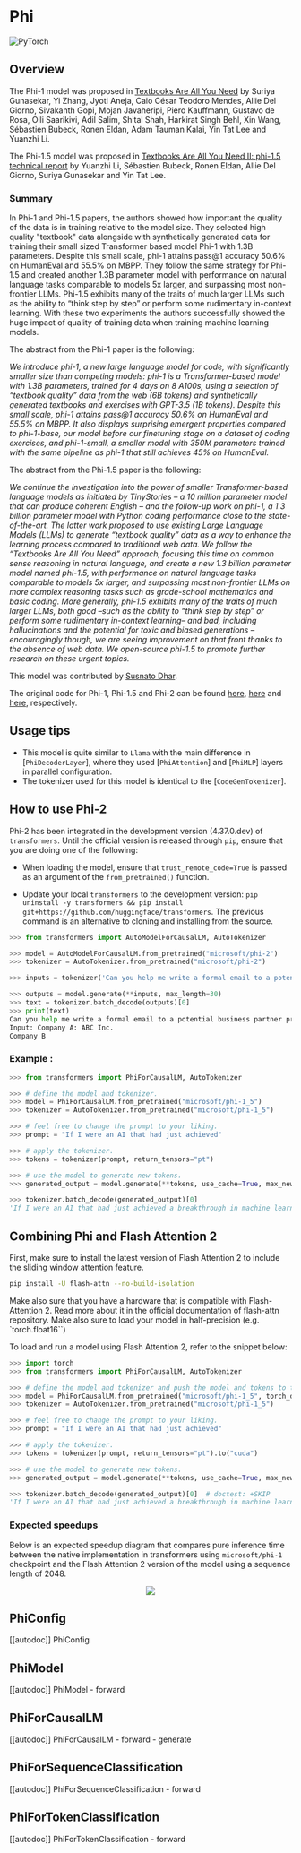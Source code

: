 <!--Copyright 2023 The HuggingFace Team. All rights reserved.

Licensed under the Apache License, Version 2.0 (the "License"); you may not use this file except in compliance with
the License. You may obtain a copy of the License at

http://www.apache.org/licenses/LICENSE-2.0

Unless required by applicable law or agreed to in writing, software distributed under the License is distributed on
an "AS IS" BASIS, WITHOUT WARRANTIES OR CONDITIONS OF ANY KIND, either express or implied. See the License for the
specific language governing permissions and limitations under the License.

⚠️ Note that this file is in Markdown but contain specific syntax for our doc-builder (similar to MDX) that may not be
rendered properly in your Markdown viewer.

-->

# Phi

<div class="flex flex-wrap space-x-1">
<img alt="PyTorch" src="https://img.shields.io/badge/PyTorch-DE3412?style=flat&logo=pytorch&logoColor=white">
</div>

## Overview

The Phi-1 model was proposed in [Textbooks Are All You Need](https://arxiv.org/abs/2306.11644) by Suriya Gunasekar, Yi Zhang, Jyoti Aneja, Caio César Teodoro Mendes, Allie Del Giorno, Sivakanth Gopi, Mojan Javaheripi, Piero Kauffmann, Gustavo de Rosa, Olli Saarikivi, Adil Salim, Shital Shah, Harkirat Singh Behl, Xin Wang, Sébastien Bubeck, Ronen Eldan, Adam Tauman Kalai, Yin Tat Lee and Yuanzhi Li.

The Phi-1.5 model was proposed in [Textbooks Are All You Need II: phi-1.5 technical report](https://arxiv.org/abs/2309.05463) by Yuanzhi Li, Sébastien Bubeck, Ronen Eldan, Allie Del Giorno, Suriya Gunasekar and Yin Tat Lee.

### Summary

In Phi-1 and Phi-1.5 papers, the authors showed how important the quality of the data is in training relative to the model size.
They selected high quality "textbook" data alongside with synthetically generated data for training their small sized Transformer
based model Phi-1 with 1.3B parameters. Despite this small scale, phi-1 attains pass@1 accuracy 50.6% on HumanEval and 55.5% on MBPP.
They follow the same strategy for Phi-1.5 and created another 1.3B parameter model with performance on natural language tasks comparable
to models 5x larger, and surpassing most non-frontier LLMs. Phi-1.5 exhibits many of the traits of much larger LLMs such as the ability
to “think step by step” or perform some rudimentary in-context learning.
With these two experiments the authors successfully showed the huge impact of quality of training data when training machine learning models.

The abstract from the Phi-1 paper is the following:

*We introduce phi-1, a new large language model for code, with significantly smaller size than
competing models: phi-1 is a Transformer-based model with 1.3B parameters, trained for 4 days on
8 A100s, using a selection of “textbook quality” data from the web (6B tokens) and synthetically
generated textbooks and exercises with GPT-3.5 (1B tokens). Despite this small scale, phi-1 attains
pass@1 accuracy 50.6% on HumanEval and 55.5% on MBPP. It also displays surprising emergent
properties compared to phi-1-base, our model before our finetuning stage on a dataset of coding
exercises, and phi-1-small, a smaller model with 350M parameters trained with the same pipeline as
phi-1 that still achieves 45% on HumanEval.*

The abstract from the Phi-1.5 paper is the following:

*We continue the investigation into the power of smaller Transformer-based language models as
initiated by TinyStories – a 10 million parameter model that can produce coherent English – and
the follow-up work on phi-1, a 1.3 billion parameter model with Python coding performance close
to the state-of-the-art. The latter work proposed to use existing Large Language Models (LLMs) to
generate “textbook quality” data as a way to enhance the learning process compared to traditional
web data. We follow the “Textbooks Are All You Need” approach, focusing this time on common
sense reasoning in natural language, and create a new 1.3 billion parameter model named phi-1.5,
with performance on natural language tasks comparable to models 5x larger, and surpassing most
non-frontier LLMs on more complex reasoning tasks such as grade-school mathematics and basic
coding. More generally, phi-1.5 exhibits many of the traits of much larger LLMs, both good –such
as the ability to “think step by step” or perform some rudimentary in-context learning– and bad,
including hallucinations and the potential for toxic and biased generations –encouragingly though, we
are seeing improvement on that front thanks to the absence of web data. We open-source phi-1.5 to
promote further research on these urgent topics.*

This model was contributed by [Susnato Dhar](https://huggingface.co/susnato).

The original code for Phi-1, Phi-1.5 and Phi-2 can be found [here](https://huggingface.co/microsoft/phi-1), [here](https://huggingface.co/microsoft/phi-1_5) and [here](https://huggingface.co/microsoft/phi-2), respectively.

## Usage tips

- This model is quite similar to `Llama` with the main difference in [`PhiDecoderLayer`], where they used [`PhiAttention`] and [`PhiMLP`] layers in parallel configuration.
- The tokenizer used for this model is identical to the [`CodeGenTokenizer`].

## How to use Phi-2

<Tip warning={true}>

Phi-2 has been integrated in the development version (4.37.0.dev) of `transformers`. Until the official version is released through `pip`, ensure that you are doing one of the following:

* When loading the model, ensure that `trust_remote_code=True` is passed as an argument of the `from_pretrained()` function.

* Update your local `transformers` to the development version: `pip uninstall -y transformers && pip install git+https://github.com/huggingface/transformers`. The previous command is an alternative to cloning and installing from the source.

</Tip>

```python
>>> from transformers import AutoModelForCausalLM, AutoTokenizer

>>> model = AutoModelForCausalLM.from_pretrained("microsoft/phi-2")
>>> tokenizer = AutoTokenizer.from_pretrained("microsoft/phi-2")

>>> inputs = tokenizer('Can you help me write a formal email to a potential business partner proposing a joint venture?', return_tensors="pt", return_attention_mask=False)

>>> outputs = model.generate(**inputs, max_length=30)
>>> text = tokenizer.batch_decode(outputs)[0]
>>> print(text)
Can you help me write a formal email to a potential business partner proposing a joint venture?
Input: Company A: ABC Inc.
Company B
```

### Example :

```python
>>> from transformers import PhiForCausalLM, AutoTokenizer

>>> # define the model and tokenizer.
>>> model = PhiForCausalLM.from_pretrained("microsoft/phi-1_5")
>>> tokenizer = AutoTokenizer.from_pretrained("microsoft/phi-1_5")

>>> # feel free to change the prompt to your liking.
>>> prompt = "If I were an AI that had just achieved"

>>> # apply the tokenizer.
>>> tokens = tokenizer(prompt, return_tensors="pt")

>>> # use the model to generate new tokens.
>>> generated_output = model.generate(**tokens, use_cache=True, max_new_tokens=10)

>>> tokenizer.batch_decode(generated_output)[0]
'If I were an AI that had just achieved a breakthrough in machine learning, I would be thrilled'
```

## Combining Phi and Flash Attention 2

First, make sure to install the latest version of Flash Attention 2 to include the sliding window attention feature.

```bash
pip install -U flash-attn --no-build-isolation
```

Make also sure that you have a hardware that is compatible with Flash-Attention 2. Read more about it in the official documentation of flash-attn repository. Make also sure to load your model in half-precision (e.g. `torch.float16``)

To load and run a model using Flash Attention 2, refer to the snippet below:

```python
>>> import torch
>>> from transformers import PhiForCausalLM, AutoTokenizer

>>> # define the model and tokenizer and push the model and tokens to the GPU.
>>> model = PhiForCausalLM.from_pretrained("microsoft/phi-1_5", torch_dtype=torch.float16, attn_implementation="flash_attention_2").to("cuda")  # doctest: +SKIP
>>> tokenizer = AutoTokenizer.from_pretrained("microsoft/phi-1_5")

>>> # feel free to change the prompt to your liking.
>>> prompt = "If I were an AI that had just achieved"

>>> # apply the tokenizer.
>>> tokens = tokenizer(prompt, return_tensors="pt").to("cuda")

>>> # use the model to generate new tokens.
>>> generated_output = model.generate(**tokens, use_cache=True, max_new_tokens=10)  # doctest: +SKIP

>>> tokenizer.batch_decode(generated_output)[0]  # doctest: +SKIP
'If I were an AI that had just achieved a breakthrough in machine learning, I would be thrilled'
```

### Expected speedups

Below is an expected speedup diagram that compares pure inference time between the native implementation in transformers using `microsoft/phi-1` checkpoint and the Flash Attention 2 version of the model using a sequence length of 2048.

<div style="text-align: center">
<img src="https://huggingface.co/datasets/ybelkada/documentation-images/resolve/main/phi_1_speedup_plot.jpg">
</div>

## PhiConfig

[[autodoc]] PhiConfig

<frameworkcontent>
<pt>

## PhiModel

[[autodoc]] PhiModel
    - forward

## PhiForCausalLM

[[autodoc]] PhiForCausalLM
    - forward
    - generate

## PhiForSequenceClassification

[[autodoc]] PhiForSequenceClassification
    - forward

## PhiForTokenClassification

[[autodoc]] PhiForTokenClassification
    - forward

</pt>
</frameworkcontent>
